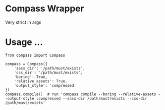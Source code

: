 # Compass Wrapper

Very strict in args

# Usage ...

    from compass import Compass

    compass = Compass({
        'sass_dir': '/path/must/exists',
        'css_dir': '/path/must/exists',
        'boring': True,
        'relative_assets': True,
        'output_style': 'compressed'
    })
    compass.compile()  # run 'compass compile --boring --relative-assets --output-style :compressed --sass-dir /path/must/exists --css-dir /path/must/exists'
